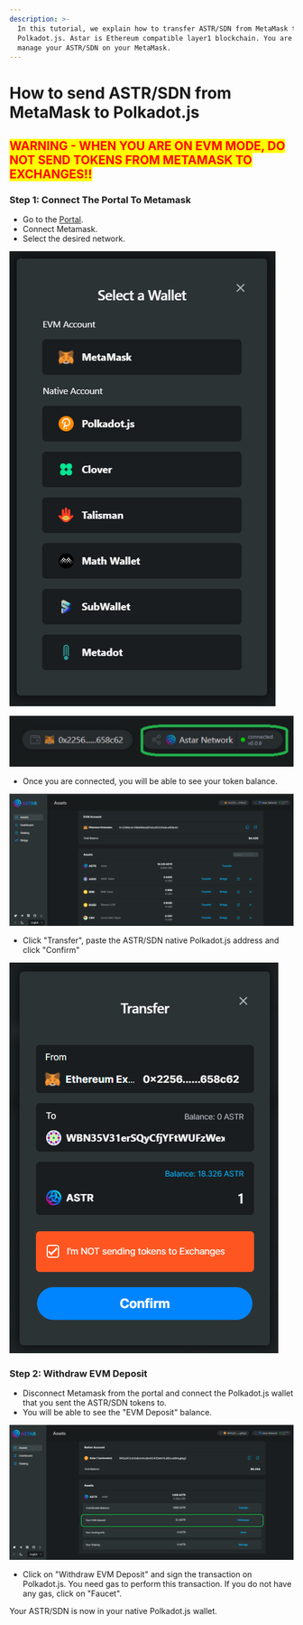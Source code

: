 ```yaml
---
description: >-
  In this tutorial, we explain how to transfer ASTR/SDN from MetaMask to
  Polkadot.js. Astar is Ethereum compatible layer1 blockchain. You are able to
  manage your ASTR/SDN on your MetaMask.
---
```


# How to send ASTR/SDN from MetaMask to Polkadot.js

## <mark style="color:red;">**WARNING - WHEN YOU ARE ON EVM MODE, DO NOT SEND TOKENS FROM METAMASK TO EXCHANGES!!**</mark>

### Step 1: Connect The Portal To Metamask

* Go to the [Portal](https://portal.astar.network).
* Connect Metamask.
* Select the desired network.

![Select Metamask](<../../.gitbook/assets/image (107) (1).png>)

![Clcik on the network tab and select the Astar or Shiden.](<../../.gitbook/assets/image (122) (1) (1) (1).png>)



* Once you are connected, you will be able to see your token balance.

![Token balances are displayed](<../../.gitbook/assets/image (124) (1) (1).png>)

* Click "Transfer", paste the ASTR/SDN native Polkadot.js address and click "Confirm"

![Do not send tokens from Metamask to exchanges.](<../../.gitbook/assets/image (116) (1).png>)

### Step 2: Withdraw EVM Deposit

* Disconnect Metamask from the portal and connect the Polkadot.js wallet that you sent the ASTR/SDN tokens to.
* You will be able to see the "EVM Deposit" balance.&#x20;

![](<../../.gitbook/assets/image (114).png>)

* Click on "Withdraw EVM Deposit" and sign the transaction on Polkadot.js. You need gas to perform this transaction. If you do not have any gas, click on "Faucet".



Your ASTR/SDN is now in your native Polkadot.js wallet.&#x20;
